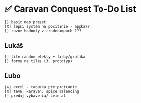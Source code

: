 # ✅ Caravan Conquest To-Do List

    [] basic map preset
    [X] lepsi system na pocitanie - appka??
    [] rozne hodnoty v tradecampoch ???

## Lukáš

    [] tile random efekty + farby/grafika
    [] forma na tiles (3. prototyp)


## Ľubo

    [X] excel - tabulka pre pocitanie
    [X] tava, karavan, spice balancing
    [] predaj vybavenia/ zvierat
    
